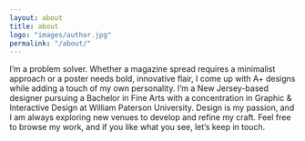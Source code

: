 ```yaml
---
layout: about
title: about
logo: "images/author.jpg"
permalink: "/about/"
---
```

I’m a problem solver. Whether a magazine spread requires a minimalist approach or a poster needs bold, innovative flair, I come up with A+ designs while adding a touch of my own personality. I’m a New Jersey-based designer pursuing a Bachelor in Fine Arts with a concentration in Graphic & Interactive Design at William Paterson University. Design is my passion, and I am always exploring new venues to develop and refine my craft. Feel free to browse my work, and if you like what you see, let’s keep in touch.
